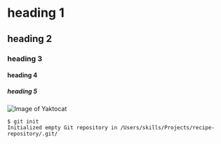 # heading 1
## heading 2
### heading 3
#### heading 4
##### heading 5


![Image of Yaktocat](https://octodex.github.com/images/yaktocat.png)


```
$ git init
Initialized empty Git repository in /Users/skills/Projects/recipe-repository/.git/
```
